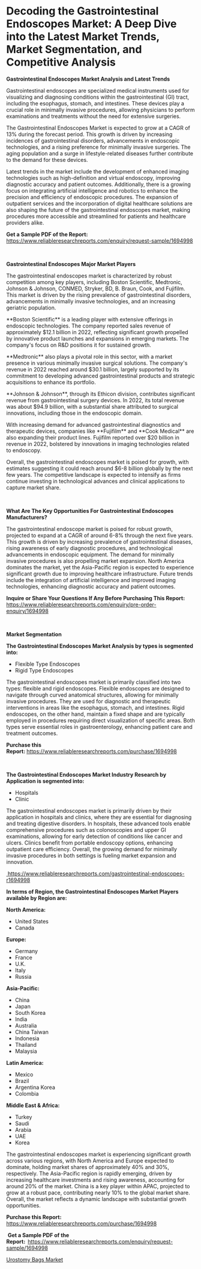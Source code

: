 <p><h1>Decoding the Gastrointestinal Endoscopes Market: A Deep Dive into the Latest Market Trends, Market Segmentation, and Competitive Analysis</h1></p><p><strong>Gastrointestinal Endoscopes Market Analysis and Latest Trends</strong></p>
<p><p>Gastrointestinal endoscopes are specialized medical instruments used for visualizing and diagnosing conditions within the gastrointestinal (GI) tract, including the esophagus, stomach, and intestines. These devices play a crucial role in minimally invasive procedures, allowing physicians to perform examinations and treatments without the need for extensive surgeries.</p><p>The Gastrointestinal Endoscopes Market is expected to grow at a CAGR of 13% during the forecast period. This growth is driven by increasing incidences of gastrointestinal disorders, advancements in endoscopic technologies, and a rising preference for minimally invasive surgeries. The aging population and a surge in lifestyle-related diseases further contribute to the demand for these devices.</p><p>Latest trends in the market include the development of enhanced imaging technologies such as high-definition and virtual endoscopy, improving diagnostic accuracy and patient outcomes. Additionally, there is a growing focus on integrating artificial intelligence and robotics to enhance the precision and efficiency of endoscopic procedures. The expansion of outpatient services and the incorporation of digital healthcare solutions are also shaping the future of the gastrointestinal endoscopes market, making procedures more accessible and streamlined for patients and healthcare providers alike.</p></p>
<p><strong>Get a Sample PDF of the Report:&nbsp;</strong> <a href="https://www.reliableresearchreports.com/enquiry/request-sample/1694998?utm_campaign=2957&utm_medium=2&utm_source=Github&utm_content=ia&utm_term=04032025&utm_id=gastrointestinal-endoscopes">https://www.reliableresearchreports.com/enquiry/request-sample/1694998</a></p>
<p>&nbsp;</p>
<p><strong>Gastrointestinal Endoscopes Major Market Players</strong></p>
<p><p>The gastrointestinal endoscopes market is characterized by robust competition among key players, including Boston Scientific, Medtronic, Johnson & Johnson, CONMED, Stryker, BD, B. Braun, Cook, and Fujifilm. This market is driven by the rising prevalence of gastrointestinal disorders, advancements in minimally invasive technologies, and an increasing geriatric population.</p><p>**Boston Scientific** is a leading player with extensive offerings in endoscopic technologies. The company reported sales revenue of approximately $12.1 billion in 2022, reflecting significant growth propelled by innovative product launches and expansions in emerging markets. The company's focus on R&D positions it for sustained growth.</p><p>**Medtronic** also plays a pivotal role in this sector, with a market presence in various minimally invasive surgical solutions. The company's revenue in 2022 reached around $30.1 billion, largely supported by its commitment to developing advanced gastrointestinal products and strategic acquisitions to enhance its portfolio.</p><p>**Johnson & Johnson**, through its Ethicon division, contributes significant revenue from gastrointestinal surgery devices. In 2022, its total revenue was about $94.9 billion, with a substantial share attributed to surgical innovations, including those in the endoscopic domain.</p><p>With increasing demand for advanced gastrointestinal diagnostics and therapeutic devices, companies like **Fujifilm** and **Cook Medical** are also expanding their product lines. Fujifilm reported over $20 billion in revenue in 2022, bolstered by innovations in imaging technologies related to endoscopy.</p><p>Overall, the gastrointestinal endoscopes market is poised for growth, with estimates suggesting it could reach around $6-8 billion globally by the next few years. The competitive landscape is expected to intensify as firms continue investing in technological advances and clinical applications to capture market share.</p></p>
<p>&nbsp;</p>
<p><strong>What Are The Key Opportunities For Gastrointestinal Endoscopes Manufacturers?</strong></p>
<p><p>The gastrointestinal endoscope market is poised for robust growth, projected to expand at a CAGR of around 6-8% through the next five years. This growth is driven by increasing prevalence of gastrointestinal diseases, rising awareness of early diagnostic procedures, and technological advancements in endoscopic equipment. The demand for minimally invasive procedures is also propelling market expansion. North America dominates the market, yet the Asia-Pacific region is expected to experience significant growth due to improving healthcare infrastructure. Future trends include the integration of artificial intelligence and improved imaging technologies, enhancing diagnostic accuracy and patient outcomes.</p></p>
<p><strong>Inquire or Share Your Questions If Any Before Purchasing This Report:</strong> <a href="https://www.reliableresearchreports.com/enquiry/pre-order-enquiry/1694998?utm_campaign=2957&utm_medium=2&utm_source=Github&utm_content=ia&utm_term=04032025&utm_id=gastrointestinal-endoscopes">https://www.reliableresearchreports.com/enquiry/pre-order-enquiry/1694998</a></p>
<p>&nbsp;</p>
<p><strong>Market Segmentation</strong></p>
<p><strong>The Gastrointestinal Endoscopes Market Analysis by types is segmented into:</strong></p>
<p><ul><li>Flexible Type Endoscopes</li><li>Rigid Type Endoscopes</li></ul></p>
<p><p>The gastrointestinal endoscopes market is primarily classified into two types: flexible and rigid endoscopes. Flexible endoscopes are designed to navigate through curved anatomical structures, allowing for minimally invasive procedures. They are used for diagnostic and therapeutic interventions in areas like the esophagus, stomach, and intestines. Rigid endoscopes, on the other hand, maintain a fixed shape and are typically employed in procedures requiring direct visualization of specific areas. Both types serve essential roles in gastroenterology, enhancing patient care and treatment outcomes.</p></p>
<p><strong>Purchase this Report:&nbsp;</strong><a href="https://www.reliableresearchreports.com/purchase/1694998?utm_campaign=2957&utm_medium=2&utm_source=Github&utm_content=ia&utm_term=04032025&utm_id=gastrointestinal-endoscopes">https://www.reliableresearchreports.com/purchase/1694998</a></p>
<p>&nbsp;</p>
<p><strong>The Gastrointestinal Endoscopes Market Industry Research by Application is segmented into:</strong></p>
<p><ul><li>Hospitals</li><li>Clinic</li></ul></p>
<p><p>The gastrointestinal endoscopes market is primarily driven by their application in hospitals and clinics, where they are essential for diagnosing and treating digestive disorders. In hospitals, these advanced tools enable comprehensive procedures such as colonoscopies and upper GI examinations, allowing for early detection of conditions like cancer and ulcers. Clinics benefit from portable endoscopy options, enhancing outpatient care efficiency. Overall, the growing demand for minimally invasive procedures in both settings is fueling market expansion and innovation.</p></p>
<p><a href="https://www.reliableresearchreports.com/gastrointestinal-endoscopes-r1694998?utm_campaign=2957&utm_medium=2&utm_source=Github&utm_content=ia&utm_term=04032025&utm_id=gastrointestinal-endoscopes">&nbsp;https://www.reliableresearchreports.com/gastrointestinal-endoscopes-r1694998</a></p>
<p><strong>In terms of Region, the Gastrointestinal Endoscopes Market Players available by Region are:</strong></p>
<p>
    <p> <strong> North America: </strong>
        <ul>
            <li>United States</li>
            <li>Canada</li>
        </ul>
        </p> 
    <p> <strong> Europe: </strong>
        <ul>
            <li>Germany</li>
            <li>France</li>
            <li>U.K.</li>
            <li>Italy</li>
            <li>Russia</li>
        </ul>
        </p> 
    <p> <strong> Asia-Pacific: </strong>
        <ul>
            <li>China</li>
            <li>Japan</li>
            <li>South Korea</li>
            <li>India</li>
            <li>Australia</li>
            <li>China Taiwan</li>
            <li>Indonesia</li>
            <li>Thailand</li>
            <li>Malaysia</li>
        </ul>
        </p> 
    <p> <strong> Latin America: </strong>
        <ul>
            <li>Mexico</li>
            <li>Brazil</li>
            <li>Argentina Korea</li>
            <li>Colombia</li>
        </ul>
        </p> 
    <p> <strong> Middle East & Africa: </strong>
        <ul>
            <li>Turkey</li>
            <li>Saudi</li>
            <li>Arabia</li>
            <li>UAE</li>
            <li>Korea</li>
        </ul>
    </p>
    </p>
<p><p>The gastrointestinal endoscopes market is experiencing significant growth across various regions, with North America and Europe expected to dominate, holding market shares of approximately 40% and 30%, respectively. The Asia-Pacific region is rapidly emerging, driven by increasing healthcare investments and rising awareness, accounting for around 20% of the market. China is a key player within APAC, projected to grow at a robust pace, contributing nearly 10% to the global market share. Overall, the market reflects a dynamic landscape with substantial growth opportunities.</p></p>
<p><strong>Purchase this Report: </strong><a href="https://www.reliableresearchreports.com/purchase/1694998?utm_campaign=2957&utm_medium=2&utm_source=Github&utm_content=ia&utm_term=04032025&utm_id=gastrointestinal-endoscopes">https://www.reliableresearchreports.com/purchase/1694998</a></p>
<p>&nbsp;<strong>Get a Sample PDF of the Report:&nbsp;&nbsp;</strong><a href="https://www.reliableresearchreports.com/enquiry/request-sample/1694998?utm_campaign=2957&utm_medium=2&utm_source=Github&utm_content=ia&utm_term=04032025&utm_id=gastrointestinal-endoscopes">https://www.reliableresearchreports.com/enquiry/request-sample/1694998</a></p>
<p><strong></strong></p>
<p><p><a href="https://github.com/abantolemox08/Market-Research-Report-List-1/blob/main/urostomy-bags-market.md?utm_campaign=2957&utm_medium=2&utm_source=Github&utm_content=ia&utm_term=04032025&utm_id=gastrointestinal-endoscopes">Urostomy Bags Market</a></p></p>